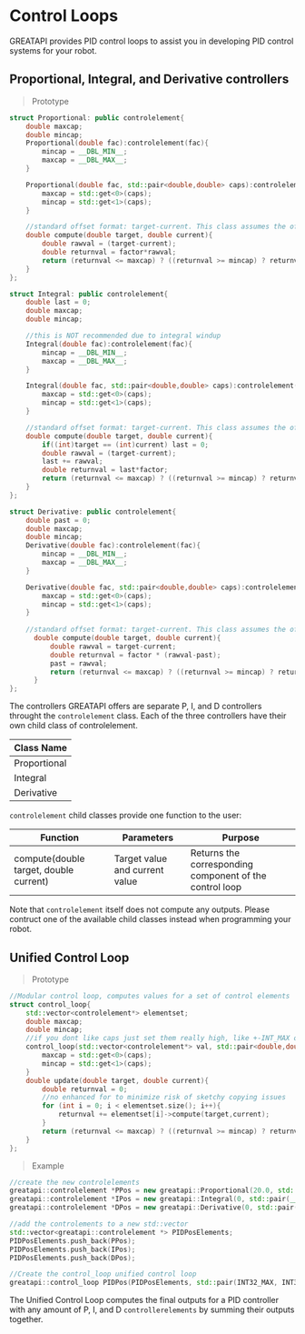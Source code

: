 # Control Loops

GREATAPI provides PID control loops to assist you in developing PID control systems for your robot. 
## Proportional, Integral, and Derivative controllers

> Prototype

```cpp
struct Proportional: public controlelement{
    double maxcap;
    double mincap;
    Proportional(double fac):controlelement(fac){
        mincap = __DBL_MIN__;
        maxcap = __DBL_MAX__;
    }

    Proportional(double fac, std::pair<double,double> caps):controlelement(fac){
        maxcap = std::get<0>(caps);
        mincap = std::get<1>(caps);
    }

    //standard offset format: target-current. This class assumes the offset is in the correct direction already
    double compute(double target, double current){
        double rawval = (target-current);
        double returnval = factor*rawval;
        return (returnval <= maxcap) ? ((returnval >= mincap) ? returnval : mincap) : maxcap;
    }
};

struct Integral: public controlelement{
    double last = 0;
    double maxcap;
    double mincap;

    //this is NOT recommended due to integral windup
    Integral(double fac):controlelement(fac){
        mincap = __DBL_MIN__;
        maxcap = __DBL_MAX__;
    }

    Integral(double fac, std::pair<double,double> caps):controlelement(fac){
        maxcap = std::get<0>(caps);
        mincap = std::get<1>(caps);
    }

    //standard offset format: target-current. This class assumes the offset is in the correct direction already
    double compute(double target, double current){
        if((int)target == (int)current) last = 0;
        double rawval = (target-current);
        last += rawval;
        double returnval = last*factor;
        return (returnval <= maxcap) ? ((returnval >= mincap) ? returnval : mincap) : maxcap;
    }
};

struct Derivative: public controlelement{
    double past = 0;
    double maxcap;
    double mincap;
    Derivative(double fac):controlelement(fac){
        mincap = __DBL_MIN__;
        maxcap = __DBL_MAX__;
    }

    Derivative(double fac, std::pair<double,double> caps):controlelement(fac){
        maxcap = std::get<0>(caps);
        mincap = std::get<1>(caps);
    }
    
    //standard offset format: target-current. This class assumes the offset is in the correct direction already
      double compute(double target, double current){
          double rawval = target-current;
          double returnval = factor * (rawval-past);
          past = rawval;
          return (returnval <= maxcap) ? ((returnval >= mincap) ? returnval : mincap) : maxcap;
      }
};
```

The controllers GREATAPI offers are separate P, I, and D controllers throught the <code>controlelement</code> class. 
Each of the three controllers have their own child class of controlelement. 

Class Name |
---------- |
Proportional |
Integral |
Derivative |

<code>controlelement</code> child classes provide one function to the user: 

Function | Parameters | Purpose |
-------- | ---------- | ------- |
compute(double target, double current) | Target value and current value | Returns the corresponding component of the control loop |

<aside class = "warning">
Note that <code>controlelement</code> itself does not compute any outputs. Please contruct one of the available child classes instead when programming your robot.  
</aside>

## Unified Control Loop

> Prototype

```cpp
//Modular control loop, computes values for a set of control elements
struct control_loop{
    std::vector<controlelement*> elementset;
    double maxcap;
    double mincap;
    //if you dont like caps just set them really high, like +-INT_MAX or something
    control_loop(std::vector<controlelement*> val, std::pair<double,double> caps):elementset(val){
        maxcap = std::get<0>(caps);
        mincap = std::get<1>(caps);
    }
    double update(double target, double current){
        double returnval = 0;
        //no enhanced for to minimize risk of sketchy copying issues
        for (int i = 0; i < elementset.size(); i++){
            returnval += elementset[i]->compute(target,current);
        }
        return (returnval <= maxcap) ? ((returnval >= mincap) ? returnval : mincap) : maxcap;
    }
};
```

> Example

```cpp
//create the new controlelements
greatapi::controlelement *PPos = new greatapi::Proportional(20.0, std::pair(__DBL_MAX__, __DBL_MIN__));
greatapi::controlelement *IPos = new greatapi::Integral(0, std::pair(__DBL_MAX__, __DBL_MIN__));
greatapi::controlelement *DPos = new greatapi::Derivative(0, std::pair(__DBL_MAX__, __DBL_MIN__));

//add the controlements to a new std::vector
std::vector<greatapi::controlelement *> PIDPosElements;
PIDPosElements.push_back(PPos);
PIDPosElements.push_back(IPos);
PIDPosElements.push_back(DPos);

//Create the control_loop unified control loop
greatapi::control_loop PIDPos(PIDPosElements, std::pair(INT32_MAX, INT32_MIN));
```

The Unified Control Loop computes the final outputs for a PID controller with any amount of P, I, and D <code>controllerelements</code> by summing their outputs together.

